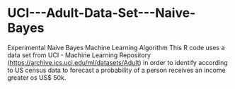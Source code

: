 # UCI---Adult-Data-Set---Naive-Bayes
Experimental Naive Bayes Machine Learning Algorithm
This R code uses a data set from UCI - Machine Learning Repository (https://archive.ics.uci.edu/ml/datasets/Adult) in order to identify according to US census data to forecast a probability of a person receives an income greater os US$ 50k. 
